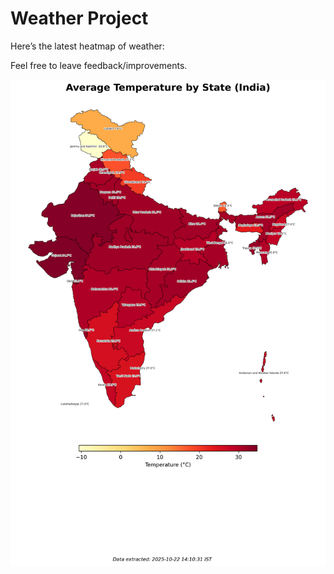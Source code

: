 # Weather Project

Here’s the latest heatmap of weather:

Feel free to leave feedback/improvements.

![India Heatmap](docs/assets/india_heatmap.png?v=F89881)
